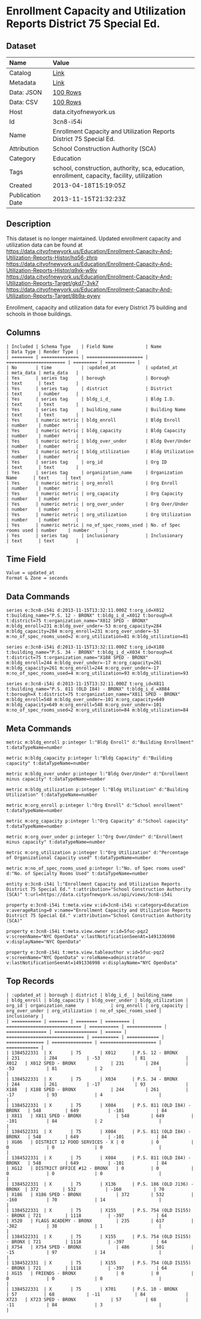 # Enrollment Capacity and Utilization Reports District 75 Special Ed.

## Dataset

| Name | Value |
| :--- | :---- |
| Catalog | [Link](https://catalog.data.gov/dataset/enrollment-capacity-and-utilization-reports-district-75-special-ed-f285a) |
| Metadata | [Link](https://data.cityofnewyork.us/api/views/3cn8-i54i) |
| Data: JSON | [100 Rows](https://data.cityofnewyork.us/api/views/3cn8-i54i/rows.json?max_rows=100) |
| Data: CSV | [100 Rows](https://data.cityofnewyork.us/api/views/3cn8-i54i/rows.csv?max_rows=100) |
| Host | data.cityofnewyork.us |
| Id | 3cn8-i54i |
| Name | Enrollment Capacity and Utilization Reports District 75 Special Ed. |
| Attribution | School Construction Authority (SCA) |
| Category | Education |
| Tags | school, construction, authority, sca, education, enrollment, capacity, facility, utilization |
| Created | 2013-04-18T15:19:05Z |
| Publication Date | 2013-11-15T21:32:23Z |

## Description

This dataset is no longer maintained. Updated enrollment capacity and utilization data can be found at https://data.cityofnewyork.us/Education/Enrollment-Capacity-And-Utilization-Reports-Histor/hq56-zhrp
https://data.cityofnewyork.us/Education/Enrollment-Capacity-And-Utilization-Reports-Histor/q9xk-w9iv
https://data.cityofnewyork.us/Education/Enrollment-Capacity-And-Utilization-Reports-Target/gkd7-3vk7
https://data.cityofnewyork.us/Education/Enrollment-Capacity-And-Utilization-Reports-Target/8b9a-pywy

Enrollment, capacity and utilization data for every District 75 building and schools in those buildings.

## Columns

```ls
| Included | Schema Type    | Field Name            | Name                   | Data Type | Render Type |
| ======== | ============== | ===================== | ====================== | ========= | =========== |
| No       | time           | :updated_at           | updated_at             | meta_data | meta_data   |
| Yes      | series tag     | borough               | Borough                | text      | text        |
| Yes      | series tag     | district              | District               | text      | number      |
| Yes      | series tag     | bldg_i_d_             | Bldg I.D.              | text      | text        |
| Yes      | series tag     | building_name         | Building Name          | text      | text        |
| Yes      | numeric metric | bldg_enroll           | Bldg Enroll            | number    | number      |
| Yes      | numeric metric | bldg_capacity         | Bldg Capacity          | number    | number      |
| Yes      | numeric metric | bldg_over_under       | Bldg Over/Under        | number    | number      |
| Yes      | numeric metric | bldg_utilization      | Bldg Utilization       | number    | number      |
| Yes      | series tag     | org_id                | Org ID                 | text      | text        |
| Yes      | series tag     | organization_name     | Organization Name      | text      | text        |
| Yes      | numeric metric | org_enroll            | Org Enroll             | number    | number      |
| Yes      | numeric metric | org_capacity          | Org Capacity           | number    | number      |
| Yes      | numeric metric | org_over_under        | Org Over/Under         | number    | number      |
| Yes      | numeric metric | org_utilization       | Org Utilization        | number    | number      |
| Yes      | numeric metric | no_of_spec_rooms_used | No. of Spec rooms used | number    | number      |
| Yes      | series tag     | inclusionary          | Inclusionary           | text      | text        |
```

## Time Field

```ls
Value = updated_at
Format & Zone = seconds
```

## Data Commands

```ls
series e:3cn8-i54i d:2013-11-15T13:32:11.000Z t:org_id=X012 t:building_name="P.S. 12 - BRONX" t:bldg_i_d_=X012 t:borough=X t:district=75 t:organization_name="X012 SPED - BRONX" m:bldg_enroll=231 m:bldg_over_under=-53 m:org_capacity=284 m:bldg_capacity=284 m:org_enroll=231 m:org_over_under=-53 m:no_of_spec_rooms_used=2 m:org_utilization=81 m:bldg_utilization=81

series e:3cn8-i54i d:2013-11-15T13:32:11.000Z t:org_id=X188 t:building_name="P.S. 34 - BRONX" t:bldg_i_d_=X034 t:borough=X t:district=75 t:organization_name="X188 SPED - BRONX" m:bldg_enroll=244 m:bldg_over_under=-17 m:org_capacity=261 m:bldg_capacity=261 m:org_enroll=244 m:org_over_under=-17 m:no_of_spec_rooms_used=4 m:org_utilization=93 m:bldg_utilization=93

series e:3cn8-i54i d:2013-11-15T13:32:11.000Z t:org_id=X811 t:building_name="P.S. 811 (OLD I84) - BRONX" t:bldg_i_d_=X084 t:borough=X t:district=75 t:organization_name="X811 SPED - BRONX" m:bldg_enroll=548 m:bldg_over_under=-101 m:org_capacity=649 m:bldg_capacity=649 m:org_enroll=548 m:org_over_under=-101 m:no_of_spec_rooms_used=2 m:org_utilization=84 m:bldg_utilization=84
```

## Meta Commands

```ls
metric m:bldg_enroll p:integer l:"Bldg Enroll" d:"Building Enrollment" t:dataTypeName=number

metric m:bldg_capacity p:integer l:"Bldg Capacity" d:"Building capacity" t:dataTypeName=number

metric m:bldg_over_under p:integer l:"Bldg Over/Under" d:"Enrollment minus capacity" t:dataTypeName=number

metric m:bldg_utilization p:integer l:"Bldg Utilization" d:"Building Utilization" t:dataTypeName=number

metric m:org_enroll p:integer l:"Org Enroll" d:"School enrollment" t:dataTypeName=number

metric m:org_capacity p:integer l:"Org Capacity" d:"School capacity" t:dataTypeName=number

metric m:org_over_under p:integer l:"Org Over/Under" d:"Enrollment minus capacity" t:dataTypeName=number

metric m:org_utilization p:integer l:"Org Utilization" d:"Percentage of Organizational Capacity used" t:dataTypeName=number

metric m:no_of_spec_rooms_used p:integer l:"No. of Spec rooms used" d:"No. of Specialty Rooms Used" t:dataTypeName=number

entity e:3cn8-i54i l:"Enrollment Capacity and Utilization Reports District 75 Special Ed." t:attribution="School Construction Authority (SCA)" t:url=https://data.cityofnewyork.us/api/views/3cn8-i54i

property e:3cn8-i54i t:meta.view v:id=3cn8-i54i v:category=Education v:averageRating=0 v:name="Enrollment Capacity and Utilization Reports District 75 Special Ed." v:attribution="School Construction Authority (SCA)"

property e:3cn8-i54i t:meta.view.owner v:id=5fuc-pqz2 v:screenName="NYC OpenData" v:lastNotificationSeenAt=1491336998 v:displayName="NYC OpenData"

property e:3cn8-i54i t:meta.view.tableauthor v:id=5fuc-pqz2 v:screenName="NYC OpenData" v:roleName=administrator v:lastNotificationSeenAt=1491336998 v:displayName="NYC OpenData"
```

## Top Records

```ls
| :updated_at | borough | district | bldg_i_d_ | building_name                | bldg_enroll | bldg_capacity | bldg_over_under | bldg_utilization | org_id | organization_name             | org_enroll | org_capacity | org_over_under | org_utilization | no_of_spec_rooms_used | inclusionary | 
| =========== | ======= | ======== | ========= | ============================ | =========== | ============= | =============== | ================ | ====== | ============================= | ========== | ============ | ============== | =============== | ===================== | ============ | 
| 1384522331  | X       | 75       | X012      | P.S. 12 - BRONX              | 231         | 284           | -53             | 81               | X012   | X012 SPED - BRONX             | 231        | 284          | -53            | 81              | 2                     |              | 
| 1384522331  | X       | 75       | X034      | P.S. 34 - BRONX              | 244         | 261           | -17             | 93               | X188   | X188 SPED - BRONX             | 244        | 261          | -17            | 93              | 4                     |              | 
| 1384522331  | X       | 75       | X084      | P.S. 811 (OLD I84) - BRONX   | 548         | 649           | -101            | 84               | X811   | X811 SPED - BRONX             | 548        | 649          | -101           | 84              | 2                     |              | 
| 1384522331  | X       | 75       | X084      | P.S. 811 (OLD I84) - BRONX   | 548         | 649           | -101            | 84               | XG06   | DISTRICT 12 FOOD SERVICES - X | 0          | 0            | 0              | 0               | 0                     |              | 
| 1384522331  | X       | 75       | X084      | P.S. 811 (OLD I84) - BRONX   | 548         | 649           | -101            | 84               | XG12   | DISTRICT OFFICE #12 - BRONX   | 0          | 0            | 0              | 0               | 0                     |              | 
| 1384522331  | X       | 75       | X136      | P.S. 186 (OLD J136) - BRONX  | 372         | 532           | -160            | 70               | X186   | X186 SPED - BRONX             | 372        | 532          | -160           | 70              | 14                    |              | 
| 1384522331  | X       | 75       | X155      | P.S. 754 (OLD IS155) - BRONX | 721         | 1118          | -397            | 64               | X520   | FLAGS ACADEMY - BRONX         | 235        | 617          | -382           | 38              | 1                     |              | 
| 1384522331  | X       | 75       | X155      | P.S. 754 (OLD IS155) - BRONX | 721         | 1118          | -397            | 64               | X754   | X754 SPED - BRONX             | 486        | 501          | -15            | 97              | 14                    |              | 
| 1384522331  | X       | 75       | X155      | P.S. 754 (OLD IS155) - BRONX | 721         | 1118          | -397            | 64               | XG15   | FRIENDS - BRONX               | 0          | 0            | 0              | 0               | 0                     |              | 
| 1384522331  | X       | 75       | X701      | P.S. 10 - BRONX              | 57          | 68            | -11             | 84               | X723   | X723 SPED - BRONX             | 57         | 68           | -11            | 84              | 3                     |              | 
```